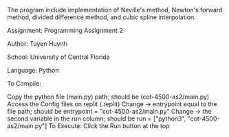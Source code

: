 The program include implementation of Neville's method, Newton's forward method, divided difference method, and cubic spline interpolation.


Assignment: Programming Assignment 2

Author: Tuyen Huynh

School: University of Central Florida

Language: Python

To Compile:

Copy the python file (main.py) path; should be (cot-4500-as2/main.py)
Access the Config files on replit (.replit)
Change -> entrypoint equal to the file path; should be entrypoint = "cot-4500-as2/main.py"
Change -> the second variable in the run column; should be run = ["python3", "cot-4500-as2/main.py"]
To Execute: Click the Run button at the top
